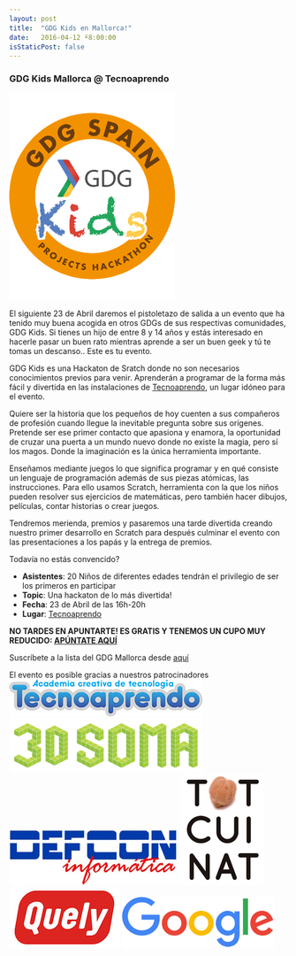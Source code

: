 ```yaml
---
layout: post
title:  "GDG Kids en Mallorca!"
date:   2016-04-12 º8:00:00
isStaticPost: false
---
```

### GDG Kids Mallorca @ Tecnoaprendo ###

![GDGKids](/img/posts/GDGKids.png)

El siguiente 23 de Abril daremos el pistoletazo de salida a un evento que ha tenido muy buena acogida en otros GDGs de sus respectivas comunidades, GDG Kids.
Si tienes un hijo de entre 8 y 14 años y estás interesado en hacerle pasar un buen rato mientras aprende a ser un buen geek y tú te tomas un descanso.. Este es tu evento.

GDG Kids es una Hackaton de Sratch donde no son necesarios conocimientos previos para venir. Aprenderán a programar de la forma más fácil y divertida en las 
instalaciones de [Tecnoaprendo](http://www.tecnoaprendo.es/), un lugar idóneo para el evento.

<!--[![Everything Is AWESOME](http://img.youtube.com/vi/cBB5K4U9Z4o/0.jpg)](https://www.youtube.com/watch?v=cBB5K4U9Z4o "GDG Kids @ Tecnoaprendo")-->

Quiere ser la historia que los pequeños de hoy cuenten a sus compañeros de profesión cuando llegue la inevitable pregunta sobre sus orígenes. 
Pretende ser ese primer contacto que apasiona y enamora, la oportunidad de cruzar una puerta a un mundo nuevo donde no existe la magia, pero sí los magos. 
Donde la imaginación es la única herramienta importante.

Enseñamos mediante juegos lo que significa programar y en qué consiste un lenguaje de programación además de sus piezas atómicas, 
las instrucciones. Para ello usamos Scratch, herramienta con la que los niños pueden resolver sus ejercicios de matemáticas, pero también hacer dibujos, 
películas, contar historias o crear juegos.

Tendremos merienda, premios y pasaremos una tarde divertida creando nuestro primer desarrollo en Scratch 
para después culminar el evento con las presentaciones a los papás y la entrega de premios.

Todavía no estás convencido?

* **Asistentes**: 20 Niños de diferentes edades tendrán el privilegio de ser los primeros en participar 
* **Topic**: Una hackaton de lo más divertida!
* **Fecha**: 23 de Abril de las 16h-20h
* **Lugar**: [Tecnoaprendo](http://www.tecnoaprendo.es/)

**NO TARDES EN APUNTARTE! ES GRATIS Y TENEMOS UN CUPO MUY REDUCIDO: [APÚNTATE AQUÍ](http://entradium.com/entradas/gdg-kids-con-tecnoaprendo)**

Suscríbete a la lista del GDG Mallorca desde [aquí](http://gdgmallorca.us9.list-manage.com/subscribe?u=39305c0abac7de34a923f7a4a&id=49c102aaa5)

El evento es posible gracias a nuestros patrocinadores
![Tecnoaprendo](/img/posts/tecnoaprendo.png)
![3DSoma](/img/posts/3dsoma.jpg)
![Defcon](/img/posts/defcon.jpg)
![totcuinat](/img/posts/totcuinat.png)
![Quely](/img/posts/quely.jpg)
![Google](/img/posts/google.png)
